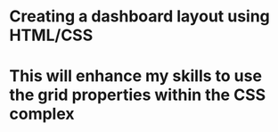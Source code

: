 # Creating a dashboard layout using HTML/CSS
# This will enhance my skills to use the grid properties within the CSS complex